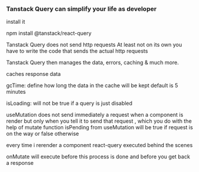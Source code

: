 ### Tanstack Query can simplify your life as developer
install it 

npm install @tanstack/react-query

Tanstack Query does not send http requests
At least not on its own you have to write the code that sends the actual http requests

Tanstack Query then manages the data, errors, caching & much more.

caches response data 

gcTime: define how long the data in the cache will be kept default is 5 minutes

isLoading: will not be true if a query is just disabled

useMutation does not send immediately a request when a component is render but only when you tell it 
to send that request , which you do with the help of mutate function
isPending from useMutation will be true if request is on the way or false otherwise

every time i rerender a component react-query executed behind the scenes 

onMutate will execute before this process is done and before you get back a response